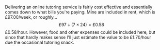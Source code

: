 Delivering an online tutoring service is fairly cost effective and essentially comes down to what bills you're paying. Mine are included in rent, which is £97.00/week, or roughly...
$$£97\div(7\times24)=£0.58$$
£0.58/hour. However, food and other expenses could be included here, but since that hardly makes sense I'll just estimate the value to be £1.70/hour due the occasional tutoring snack.
